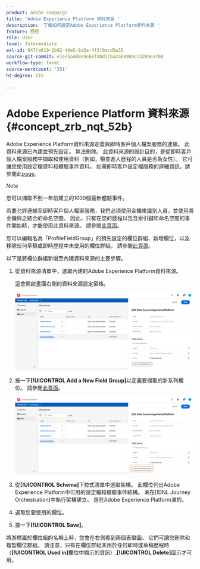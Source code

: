 ```yaml
---
product: adobe campaign
title: 'Adobe Experience Platform 資料來源 '
description: '了解如何設定Adobe Experience Platform資料來源 '
feature: 歷程
role: User
level: Intermediate
exl-id: 847fa819-2b92-49e5-8a5e-4f3f0acd5e35
source-git-commit: e1ee5a488e9eb6fd8d175a2ab8989c73289ea708
workflow-type: tm+mt
source-wordcount: '351'
ht-degree: 11%

---
```


# Adobe Experience Platform 資料來源 {#concept_zrb_nqt_52b}

Adobe Experience Platform資料來源定義與即時客戶個人檔案服務的連線。 此資料來源已內建並預先設定。 無法刪除。 此資料來源的設計目的，是從即時客戶個人檔案服務中擷取和使用資料（例如，檢查進入歷程的人員是否為女性）。 它可讓您使用設定檔資料和體驗事件資料。 如需即時客戶設定檔服務的詳細資訊，請參閱此[page](https://experienceleague.adobe.com/docs/experience-platform/profile/home.html?lang=zh-Hant)。

>[!NOTE]
>
>您可以擷取不到一年前建立的1000個最新體驗事件。

若要允許連線至即時客戶個人檔案服務，我們必須使用金鑰來識別人員，並使用將金鑰與之結合的命名空間。 因此，只有在您的歷程以包含索引鍵和命名空間的事件開始時，才能使用此資料來源。 請參閱[此頁面](../building-journeys/journey.md)。

您可以編輯名為「ProfileFieldGroup」的預先設定的欄位群組、新增欄位，以及移除任何草稿或即時歷程中未使用的欄位群組。 請參閱[此頁面](../datasource/field-groups.md)。

以下是將欄位群組新增至內建資料來源的主要步驟。

1. 從資料來源清單中，選取內建的Adobe Experience Platform資料來源。

   這會開啟畫面右側的資料來源設定窗格。

   ![](../assets/journey23.png)

1. 按一下&#x200B;**[!UICONTROL Add a New Field Group]**&#x200B;以定義要擷取的新系列欄位。 請參閱[此頁面](../datasource/field-groups.md)。

   ![](../assets/journey24.png)

1. 從&#x200B;**[!UICONTROL Schema]**&#x200B;下拉式清單中選取架構。 此欄位列出Adobe Experience Platform中可用的設定檔和體驗事件結構。 未在[!DNL Journey Orchestration]中執行架構建立。 是在Adobe Experience Platform演的。
1. 選取您要使用的欄位。
1. 按一下&#x200B;**[!UICONTROL Save]**。

將游標置於欄位組的名稱上時，您會在右側看到兩個表徵圖。 它們可讓您刪除和複製欄位群組。 請注意，只有在欄位群組未用於任何即時或草稿歷程時（**[!UICONTROL Used in]**&#x200B;欄位中顯示的資訊）,**[!UICONTROL Delete]**&#x200B;圖示才可用。
